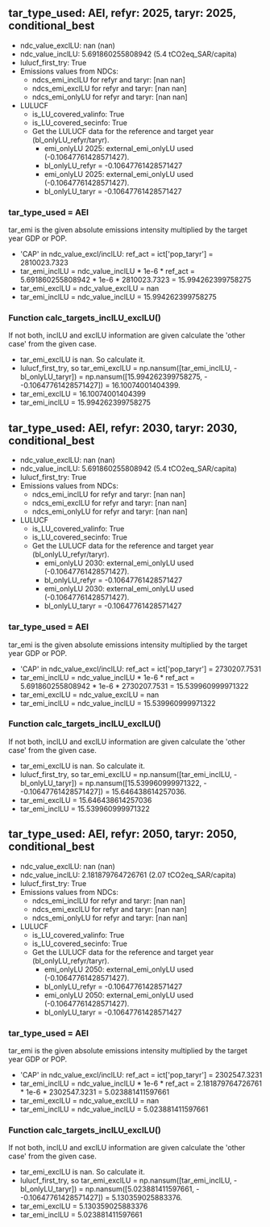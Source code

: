 

## tar_type_used: AEI, refyr: 2025, taryr: 2025, conditional_best
- ndc_value_exclLU: nan (nan)
- ndc_value_inclLU: 5.691860255808942 (5.4 tCO2eq_SAR/capita)
- lulucf_first_try: True
- Emissions values from NDCs:
  - ndcs_emi_inclLU for refyr and taryr: [nan nan]
  - ndcs_emi_exclLU for refyr and taryr: [nan nan]
  - ndcs_emi_onlyLU for refyr and taryr: [nan nan]
- LULUCF
  - is_LU_covered_valinfo: True
  - is_LU_covered_secinfo: True
  - Get the LULUCF data for the reference and target year (bl_onlyLU_refyr/taryr).
    - emi_onlyLU 2025: external_emi_onlyLU used (-0.10647761428571427).
    - bl_onlyLU_refyr = -0.10647761428571427
    - emi_onlyLU 2025: external_emi_onlyLU used (-0.10647761428571427).
    - bl_onlyLU_taryr = -0.10647761428571427
### tar_type_used = AEI
tar_emi is the given absolute emissions intensity multiplied by the target year GDP or POP.
- 'CAP' in ndc_value_excl/inclLU: ref_act = ict['pop_taryr'] = 2810023.7323
- tar_emi_inclLU = ndc_value_inclLU * 1e-6 * ref_act = 5.691860255808942 * 1e-6 * 2810023.7323 = 15.994262399758275
- tar_emi_exclLU = ndc_value_exclLU = nan
- tar_emi_inclLU = ndc_value_inclLU = 15.994262399758275
### Function calc_targets_inclLU_exclLU()
If not both, inclLU and exclLU information are given calculate the 'other case' from the given case.
- tar_emi_exclLU is nan. So calculate it.
- lulucf_first_try, so tar_emi_exclLU = np.nansum([tar_emi_inclLU, -bl_onlyLU_taryr]) = np.nansum([15.994262399758275, - -0.10647761428571427]) = 16.10074001404399.
- tar_emi_exclLU = 16.10074001404399
- tar_emi_inclLU = 15.994262399758275

## tar_type_used: AEI, refyr: 2030, taryr: 2030, conditional_best
- ndc_value_exclLU: nan (nan)
- ndc_value_inclLU: 5.691860255808942 (5.4 tCO2eq_SAR/capita)
- lulucf_first_try: True
- Emissions values from NDCs:
  - ndcs_emi_inclLU for refyr and taryr: [nan nan]
  - ndcs_emi_exclLU for refyr and taryr: [nan nan]
  - ndcs_emi_onlyLU for refyr and taryr: [nan nan]
- LULUCF
  - is_LU_covered_valinfo: True
  - is_LU_covered_secinfo: True
  - Get the LULUCF data for the reference and target year (bl_onlyLU_refyr/taryr).
    - emi_onlyLU 2030: external_emi_onlyLU used (-0.10647761428571427).
    - bl_onlyLU_refyr = -0.10647761428571427
    - emi_onlyLU 2030: external_emi_onlyLU used (-0.10647761428571427).
    - bl_onlyLU_taryr = -0.10647761428571427
### tar_type_used = AEI
tar_emi is the given absolute emissions intensity multiplied by the target year GDP or POP.
- 'CAP' in ndc_value_excl/inclLU: ref_act = ict['pop_taryr'] = 2730207.7531
- tar_emi_inclLU = ndc_value_inclLU * 1e-6 * ref_act = 5.691860255808942 * 1e-6 * 2730207.7531 = 15.539960999971322
- tar_emi_exclLU = ndc_value_exclLU = nan
- tar_emi_inclLU = ndc_value_inclLU = 15.539960999971322
### Function calc_targets_inclLU_exclLU()
If not both, inclLU and exclLU information are given calculate the 'other case' from the given case.
- tar_emi_exclLU is nan. So calculate it.
- lulucf_first_try, so tar_emi_exclLU = np.nansum([tar_emi_inclLU, -bl_onlyLU_taryr]) = np.nansum([15.539960999971322, - -0.10647761428571427]) = 15.646438614257036.
- tar_emi_exclLU = 15.646438614257036
- tar_emi_inclLU = 15.539960999971322

## tar_type_used: AEI, refyr: 2050, taryr: 2050, conditional_best
- ndc_value_exclLU: nan (nan)
- ndc_value_inclLU: 2.181879764726761 (2.07 tCO2eq_SAR/capita)
- lulucf_first_try: True
- Emissions values from NDCs:
  - ndcs_emi_inclLU for refyr and taryr: [nan nan]
  - ndcs_emi_exclLU for refyr and taryr: [nan nan]
  - ndcs_emi_onlyLU for refyr and taryr: [nan nan]
- LULUCF
  - is_LU_covered_valinfo: True
  - is_LU_covered_secinfo: True
  - Get the LULUCF data for the reference and target year (bl_onlyLU_refyr/taryr).
    - emi_onlyLU 2050: external_emi_onlyLU used (-0.10647761428571427).
    - bl_onlyLU_refyr = -0.10647761428571427
    - emi_onlyLU 2050: external_emi_onlyLU used (-0.10647761428571427).
    - bl_onlyLU_taryr = -0.10647761428571427
### tar_type_used = AEI
tar_emi is the given absolute emissions intensity multiplied by the target year GDP or POP.
- 'CAP' in ndc_value_excl/inclLU: ref_act = ict['pop_taryr'] = 2302547.3231
- tar_emi_inclLU = ndc_value_inclLU * 1e-6 * ref_act = 2.181879764726761 * 1e-6 * 2302547.3231 = 5.023881411597661
- tar_emi_exclLU = ndc_value_exclLU = nan
- tar_emi_inclLU = ndc_value_inclLU = 5.023881411597661
### Function calc_targets_inclLU_exclLU()
If not both, inclLU and exclLU information are given calculate the 'other case' from the given case.
- tar_emi_exclLU is nan. So calculate it.
- lulucf_first_try, so tar_emi_exclLU = np.nansum([tar_emi_inclLU, -bl_onlyLU_taryr]) = np.nansum([5.023881411597661, - -0.10647761428571427]) = 5.130359025883376.
- tar_emi_exclLU = 5.130359025883376
- tar_emi_inclLU = 5.023881411597661